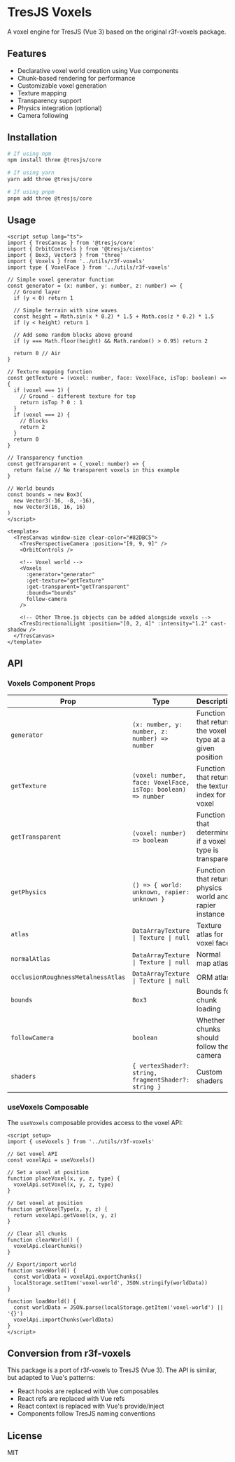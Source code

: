 # TresJS Voxels

A voxel engine for TresJS (Vue 3) based on the original r3f-voxels package.

## Features

- Declarative voxel world creation using Vue components
- Chunk-based rendering for performance
- Customizable voxel generation
- Texture mapping
- Transparency support
- Physics integration (optional)
- Camera following

## Installation

```bash
# If using npm
npm install three @tresjs/core

# If using yarn
yarn add three @tresjs/core

# If using pnpm
pnpm add three @tresjs/core
```

## Usage

```vue
<script setup lang="ts">
import { TresCanvas } from '@tresjs/core'
import { OrbitControls } from '@tresjs/cientos'
import { Box3, Vector3 } from 'three'
import { Voxels } from '../utils/r3f-voxels'
import type { VoxelFace } from '../utils/r3f-voxels'

// Simple voxel generator function
const generator = (x: number, y: number, z: number) => {
  // Ground layer
  if (y < 0) return 1
  
  // Simple terrain with sine waves
  const height = Math.sin(x * 0.2) * 1.5 + Math.cos(z * 0.2) * 1.5
  if (y < height) return 1
  
  // Add some random blocks above ground
  if (y === Math.floor(height) && Math.random() > 0.95) return 2
  
  return 0 // Air
}

// Texture mapping function
const getTexture = (voxel: number, face: VoxelFace, isTop: boolean) => {
  if (voxel === 1) {
    // Ground - different texture for top
    return isTop ? 0 : 1
  }
  if (voxel === 2) {
    // Blocks
    return 2
  }
  return 0
}

// Transparency function
const getTransparent = (_voxel: number) => {
  return false // No transparent voxels in this example
}

// World bounds
const bounds = new Box3(
  new Vector3(-16, -8, -16),
  new Vector3(16, 16, 16)
)
</script>

<template>
  <TresCanvas window-size clear-color="#82DBC5">
    <TresPerspectiveCamera :position="[9, 9, 9]" />
    <OrbitControls />
    
    <!-- Voxel world -->
    <Voxels
      :generator="generator"
      :get-texture="getTexture"
      :get-transparent="getTransparent"
      :bounds="bounds"
      follow-camera
    />
    
    <!-- Other Three.js objects can be added alongside voxels -->
    <TresDirectionalLight :position="[0, 2, 4]" :intensity="1.2" cast-shadow />
  </TresCanvas>
</template>
```

## API

### Voxels Component Props

| Prop | Type | Description |
|------|------|-------------|
| `generator` | `(x: number, y: number, z: number) => number` | Function that returns the voxel type at a given position |
| `getTexture` | `(voxel: number, face: VoxelFace, isTop: boolean) => number` | Function that returns the texture index for a voxel |
| `getTransparent` | `(voxel: number) => boolean` | Function that determines if a voxel type is transparent |
| `getPhysics` | `() => { world: unknown, rapier: unknown }` | Function that returns physics world and rapier instance |
| `atlas` | `DataArrayTexture \| Texture \| null` | Texture atlas for voxel faces |
| `normalAtlas` | `DataArrayTexture \| Texture \| null` | Normal map atlas |
| `occlusionRoughnessMetalnessAtlas` | `DataArrayTexture \| Texture \| null` | ORM atlas |
| `bounds` | `Box3` | Bounds for chunk loading |
| `followCamera` | `boolean` | Whether chunks should follow the camera |
| `shaders` | `{ vertexShader?: string, fragmentShader?: string }` | Custom shaders |

### useVoxels Composable

The `useVoxels` composable provides access to the voxel API:

```vue
<script setup>
import { useVoxels } from '../utils/r3f-voxels'

// Get voxel API
const voxelApi = useVoxels()

// Set a voxel at position
function placeVoxel(x, y, z, type) {
  voxelApi.setVoxel(x, y, z, type)
}

// Get voxel at position
function getVoxelType(x, y, z) {
  return voxelApi.getVoxel(x, y, z)
}

// Clear all chunks
function clearWorld() {
  voxelApi.clearChunks()
}

// Export/import world
function saveWorld() {
  const worldData = voxelApi.exportChunks()
  localStorage.setItem('voxel-world', JSON.stringify(worldData))
}

function loadWorld() {
  const worldData = JSON.parse(localStorage.getItem('voxel-world') || '{}')
  voxelApi.importChunks(worldData)
}
</script>
```

## Conversion from r3f-voxels

This package is a port of r3f-voxels to TresJS (Vue 3). The API is similar, but adapted to Vue's patterns:

- React hooks are replaced with Vue composables
- React refs are replaced with Vue refs
- React context is replaced with Vue's provide/inject
- Components follow TresJS naming conventions

## License

MIT 